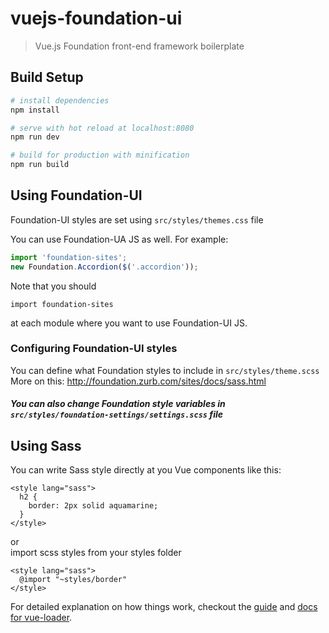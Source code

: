 # vuejs-foundation-ui

> Vue.js Foundation front-end framework boilerplate

## Build Setup

``` bash
# install dependencies
npm install

# serve with hot reload at localhost:8080
npm run dev

# build for production with minification
npm run build
```

## Using Foundation-UI
Foundation-UI styles are set using ```src/styles/themes.css``` file 
  
You can use Foundation-UA JS as well. For example:

```js
import 'foundation-sites';
new Foundation.Accordion($('.accordion'));
```
  
    
  Note that you should 
```
import foundation-sites
```
at each
module where you want to use Foundation-UI JS. 

### Configuring Foundation-UI styles
You can define what Foundation styles to include in ```src/styles/theme.scss``` 
More on this: http://foundation.zurb.com/sites/docs/sass.html
  
##### You can also change Foundation style variables in ```src/styles/foundation-settings/settings.scss``` file

## Using Sass

You can write Sass style directly at you Vue components like this:
```
<style lang="sass">
  h2 {
    border: 2px solid aquamarine;
  }
</style>
```
or  
import scss styles from your styles folder

```
<style lang="sass">
  @import "~styles/border"
</style>
```

For detailed explanation on how things work, checkout the [guide](http://vuejs-templates.github.io/webpack/) and [docs for vue-loader](http://vuejs.github.io/vue-loader).
